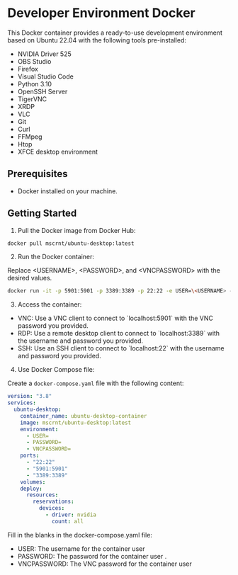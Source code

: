 # Developer Environment Docker

This Docker container provides a ready-to-use development environment based on Ubuntu 22.04 with the following tools pre-installed:

- NVIDIA Driver 525
- OBS Studio
- Firefox
- Visual Studio Code
- Python 3.10
- OpenSSH Server
- TigerVNC
- XRDP
- VLC
- Git
- Curl
- FFMpeg
- Htop
- XFCE desktop environment

## Prerequisites

- Docker installed on your machine.

## Getting Started

1. Pull the Docker image from Docker Hub:

```bash
docker pull mscrnt/ubuntu-desktop:latest
```

2. Run the Docker container:

Replace \<USERNAME>, \<PASSWORD>, and \<VNCPASSWORD> with the desired values.

```bash
docker run -it -p 5901:5901 -p 3389:3389 -p 22:22 -e USER=\<USERNAME> -e PASSWORD=\<PASSWORD> -e VNCPASSWORD=\<VNCPASSWORD> mscrnt/ubuntu-desktop:latest
```

3. Access the container:

- VNC: Use a VNC client to connect to \`localhost:5901\` with the VNC password you provided.
- RDP: Use a remote desktop client to connect to \`localhost:3389\` with the username and password you provided.
- SSH: Use an SSH client to connect to \`localhost:22\` with the username and password you provided.

4. Use Docker Compose file:

Create a `docker-compose.yaml` file with the following content:

```yaml
version: "3.8"
services:
  ubuntu-desktop:
    container_name: ubuntu-desktop-container
    image: mscrnt/ubuntu-desktop:latest
    environment:
      - USER=
      - PASSWORD=
      - VNCPASSWORD=
    ports:
      - "22:22"
      - "5901:5901"
      - "3389:3389"
    volumes:
    deploy:
      resources:
        reservations:
          devices:
            - driver: nvidia
              count: all
```

Fill in the blanks in the docker-compose.yaml file:
- USER: The username for the container user 
- PASSWORD: The password for the container user .
- VNCPASSWORD: The VNC password for the container user 
